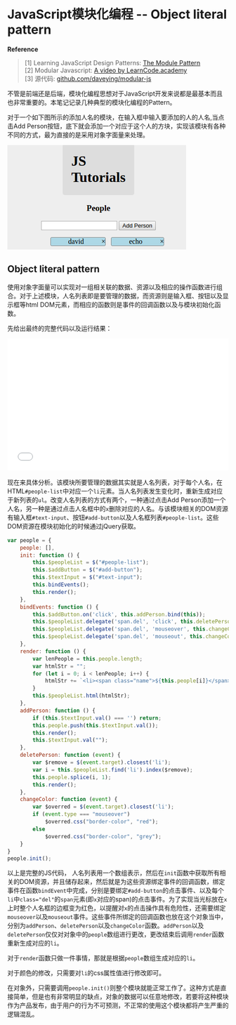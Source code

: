 # JavaScript模块化编程 -- Object literal pattern

**Reference**
> [1] Learning JavaScript Design Patterns: [The Module Pattern](https://addyosmani.com/resources/essentialjsdesignpatterns/book/#modulepatternjavascript)  
> [2] Modular Javascript: [A video by LearnCode.academy](https://www.youtube.com/watch?v=m-NYyst_tiY&index=2&list=PLoYCgNOIyGABs-wDaaxChu82q_xQgUb4f)  
> [3] 源代码: [github.com/daveying/modular-js](https://github.com/daveying/modular-js)


不管是前端还是后端，模块化编程思想对于JavaScript开发来说都是最基本而且也非常重要的。本笔记记录几种典型的模块化编程的Pattern。

对于一个如下图所示的添加人名的模块，在输入框中输入要添加的人的人名,当点击Add Person按钮，底下就会添加一个对应于这个人的方块，实现该模块有各种不同的方式，最为直接的是采用对象字面量来处理。

![Add Person Module](https://github.com/daveying/modular-js/blob/master/pic/add-person-module.png?raw=true)


## Object literal pattern

使用对象字面量可以实现对一组相关联的数据、资源以及相应的操作函数进行组合。对于上述模块，人名列表即是要管理的数据，而资源则是输入框、按钮以及显示框等html DOM元素，而相应的函数则是事件的回调函数以及与模块初始化函数。

先给出最终的完整代码以及运行结果：

<iframe width="100%" height="300" src="//jsfiddle.net/david_da/1a7j0oug/6/embedded/" allowfullscreen="allowfullscreen" frameborder="0"></iframe>

现在来具体分析。该模块所要管理的数据其实就是人名列表，对于每个人名，在HTML`#people-list`中对应一个`li`元素。当人名列表发生变化时，重新生成对应于新列表的`ul`。改变人名列表的方式有两个，一种通过点击Add Person添加一个人名，另一种是通过点击人名框中的`x`删除对应的人名。与该模块相关的DOM资源有输入框`#text-input`、按钮`#add-button`以及人名框列表`#people-list`。这些DOM资源在模块初始化的时候通过jQuery获取。


```js
var people = {
    people: [],
    init: function () {
        this.$peopleList = $("#people-list");
        this.$addButton = $("#add-button");
        this.$textInput = $("#text-input");
        this.bindEvents();
        this.render();
    },
    bindEvents: function () {
        this.$addButton.on('click', this.addPerson.bind(this));
        this.$peopleList.delegate('span.del', 'click', this.deletePerson.bind(this));
        this.$peopleList.delegate('span.del', 'mouseover', this.changeColor.bind(this));
        this.$peopleList.delegate('span.del', 'mouseout', this.changeColor.bind(this));
    },
    render: function () {
        var lenPeople = this.people.length;
        var htmlStr = "";
        for (let i = 0; i < lenPeople; i++) {
            htmlStr += `<li><span class="name">${this.people[i]}</span><span class="del">&times;</span></li>`
        }
        this.$peopleList.html(htmlStr);
    },
    addPerson: function () {
        if (this.$textInput.val() === '') return;
        this.people.push(this.$textInput.val());
        this.render();
        this.$textInput.val("");
    },
    deletePerson: function (event) {
        var $remove = $(event.target).closest('li');
        var i = this.$peopleList.find('li').index($remove);
        this.people.splice(i, 1);
        this.render();
    },
    changeColor: function (event) {
        var $overred = $(event.target).closest('li');
        if (event.type === "mouseover")
            $overred.css("border-color", "red");
        else
            $overred.css("border-color", "grey");
    }
}
people.init();
```

以上是完整的JS代码， 人名列表用一个数组表示，然后在`init`函数中获取所有相关的DOM资源，并且储存起来，然后就是为这些资源绑定事件的回调函数，绑定事件在函数`bindEvent`中完成，分别是要绑定`#add-button`的点击事件、以及每个`li`中`class="del"`的`span`元素(即`x`对应的span)的点击事件。为了实现当光标放在`x`上时整个人名框的边框变为红色，以提醒对`x`的点击操作具有危险性，还需要绑定`mouseover`以及`mouseout`事件。这些事件所绑定的回调函数也放在这个对象当中，分别为`addPerson`、`deletePerson`以及`changeColor`函数。`addPerson`以及`deletePerson`仅仅对对象中的`people`数组进行更改，更改结束后调用`render`函数重新生成对应的`li`。

对于`render`函数只做一件事情，那就是根据`people`数组生成对应的`li`。

对于颜色的修改，只需要对`li`的css属性值进行修改即可。

在对象外，只需要调用`people.init()`则整个模块就能正常工作了。这种方式是直接简单，但是也有非常明显的缺点，对象的数据可以任意地修改，若要将这种模块作为产品发布，由于用户的行为不可预测，不正常的使用这个模块都将产生严重的逻辑混乱。
